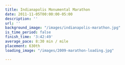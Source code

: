 ```yaml
---
title: Indianapolis Monumental Marathon
date: 2011-11-05T00:00:00-05:00
description: ''
url: ''
background_image: "/images/indianapolis-marathon.jpg"
is_time_period: false
finish_time: '3:42:49'
average_pace: 8:30 min / mile
placement: 630th
loading_image: "/images/2009-marathon-loading.jpg"

---
```

